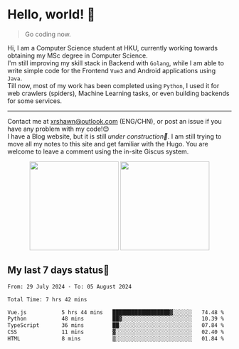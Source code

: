 # Hello, world! 🥰
> Go coding now.
  
Hi, I am a Computer Science student at HKU, currently working towards obtaining my MSc degree in Computer Science.  
I'm still improving my skill stack in Backend with `Golang`, while I am able to write simple code for the Frontend `Vue3` and Android applications using `Java`.  
Till now, most of my work has been completed using `Python`, I used it for web crawlers (spiders), Machine Learning tasks, or even building backends for some services.

-------
Contact me at xrshawn@outlook.com (ENG/CHN), or post an issue if you have any problem with my code!😊  
I have a Blog website, but it is still *under construction🚧*. I am still trying to move all my notes to this site and get familiar with the Hugo. You are welcome to leave a comment using the in-site Giscus system.  


<div align="center">
<div><img src="https://github-readme-stats.vercel.app/api?username=Xrondev&count_private=true" height="200px"/> <img src="https://github-readme-stats.vercel.app/api/top-langs/?username=Xrondev" height="200px"/></div>
</div>
<div align="center"></div>  

## My last 7 days status🧐

<!--START_SECTION:waka-->

```txt
From: 29 July 2024 - To: 05 August 2024

Total Time: 7 hrs 42 mins

Vue.js           5 hrs 44 mins   ██████████████████▓░░░░░░   74.48 %
Python           48 mins         ██▓░░░░░░░░░░░░░░░░░░░░░░   10.39 %
TypeScript       36 mins         ██░░░░░░░░░░░░░░░░░░░░░░░   07.84 %
CSS              11 mins         ▓░░░░░░░░░░░░░░░░░░░░░░░░   02.40 %
HTML             8 mins          ▒░░░░░░░░░░░░░░░░░░░░░░░░   01.84 %
```

<!--END_SECTION:waka-->
